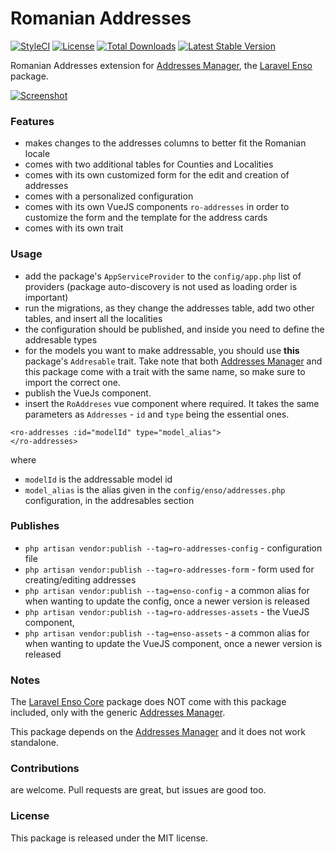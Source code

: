 <!--h-->
# Romanian Addresses
[![StyleCI](https://styleci.io/repos/114126709/shield?branch=master)](https://styleci.io/repos/114126709)
[![License](https://poser.pugx.org/laravel-enso/permissionmanager/license)](https://https://packagist.org/packages/laravel-enso/roaddresses)
[![Total Downloads](https://poser.pugx.org/laravel-enso/roaddresses/downloads)](https://packagist.org/packages/laravel-enso/roaddresses)
[![Latest Stable Version](https://poser.pugx.org/laravel-enso/roaddresses/version)](https://packagist.org/packages/laravel-enso/roaddresses)
<!--/h-->

Romanian Addresses extension for [Addresses Manager](https://github.com/laravel-enso/AddressesManager), the [Laravel Enso](https://github.com/laravel-enso/Enso) package.

[![Screenshot](https://laravel-enso.github.io/roaddresses/screenshots/bulma_040_thumb.png)](https://laravel-enso.github.io/roaddresses/screenshots/bulma_040.png)

### Features

- makes changes to the addresses columns to better fit the Romanian locale
- comes with two additional tables for Counties and Localities
- comes with its own customized form for the edit and creation of addresses
- comes with a personalized configuration
- comes with its own VueJS components `ro-addresses` in order to customize the form 
and the template for the address cards
- comes with its own trait

### Usage
- add the package's `AppServiceProvider` to the `config/app.php` list of providers (package auto-discovery is not used as loading order is important)
- run the migrations, as they change the addresses table, add two other tables, and insert all the localities
- the configuration should be published, and inside you need to define the addresable types
- for the models you want to make addressable, you should use **this** package's `Addresable` trait. 
Take note that both [Addresses Manager](https://github.com/laravel-enso/AddressesManager) and this package come with a 
trait with the same name, so make sure to import the correct one.
- publish the VueJs component.
- insert the `RoAddreses` vue component where required. It takes the same parameters as `Addresses` - `id` and `type` 
being the essential ones.

```
<ro-addresses :id="modelId" type="model_alias">
</ro-addresses>
```

where
* `modelId` is the addressable model id
* `model_alias` is the alias given in the `config/enso/addresses.php` configuration, in the addresables section

### Publishes
- `php artisan vendor:publish --tag=ro-addresses-config` - configuration file
- `php artisan vendor:publish --tag=ro-addresses-form` - form used for creating/editing addresses
- `php artisan vendor:publish --tag=enso-config` - a common alias for when wanting to update the config,
once a newer version is released
- `php artisan vendor:publish --tag=ro-addresses-assets` - the VueJS component,
- `php artisan vendor:publish --tag=enso-assets` - a common alias for when wanting to update the VueJS component,
once a newer version is released

 
### Notes

The [Laravel Enso Core](https://github.com/laravel-enso/Core) package does NOT come with this package included, 
only with the generic [Addresses Manager](https://github.com/laravel-enso/AddressesManager).

This package depends on the [Addresses Manager](https://github.com/laravel-enso/AddressesManager) and 
it does not work standalone.

<!--h-->
### Contributions

are welcome. Pull requests are great, but issues are good too.

### License

This package is released under the MIT license.
<!--/h--> 